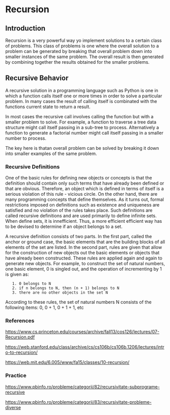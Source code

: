# Recursion

## Introduction

Recursion is a very powerful way yo implement solutions to a certain class of problems. This class of problems is one where the overall solution
to a problem can be generated by breaking that overall problem down into smaller instances of the same problem. The overall result is then
generated by combining together the results obtained for the smaller problems.

## Recursive Behavior

A recursive solution in a programming language such as Python is one in which a function calls itself one or more times in order to solve
a particular problem. In many cases the result of calling itself is combinated with the functions current state to return a result.

In most cases the recursive call involves calling the function but with a smaller problem to solve. For example, a function to traverse a tree data
structure might call itself passing in a sub-tree to process. Alternatively a function to generate a factorial number might call itself passing in
a smaller number to process.

The key here is thatan overall problem can be solved by breaking it down into smaller  examples of the same problem.


### Recursive Definitions

One of the basic rules for defining new objects or concepts is that the definition should contain only such terms that
have already been defined or that are obvious. Therefore, an object which is defined in terms of itself is a serious violation
of this rule - vicious circle. On the other hand, there are many programming concepts that define themselves. As it turns out, formal
restrictions imposed on definitions such as existence and uniqueness are satisfied and no violation of the rules takes place.
Such definitions are called recursive definitions and are used primarily to define infinite sets. When define sets, it is 
innefficient. Thus, a more efficient efficient way has to be devised to determine if an object belongs to a set.

A recursive definition consists of two parts. In the first part, called the anchor or ground case, the basic elements that are
the building blocks of all elements of the set are listed. In the second part, rules are given that allow for the construction of new
objects out the basic elements or objects that have already been constructed. These rules are applied again and again to generate new objects. For
example, to construct the set of natural numbers, one basic element, 0 is singled out, and the operation of incrementing by 1 is given as:

       1. 0 belongs to N
       2. if n belongs to N, then (n + 1) belongs to N     
       3. there are no other objects in the set N
        
According to these rules, the set of natural numbers N consists of the following items: 0, 0 + 1, 0 + 1 + 1, etc 


### References

https://www.cs.princeton.edu/courses/archive/fall13/cos126/lectures/07-Recursion.pdf

https://web.stanford.edu/class/archive/cs/cs106b/cs106b.1206/lectures/intro-to-recursion/

https://web.mit.edu/6.005/www/fa15/classes/10-recursion/

### Practice

https://www.pbinfo.ro/probleme/categorii/82/recursivitate-subprograme-recursive

https://www.pbinfo.ro/probleme/categorii/83/recursivitate-probleme-diverse
